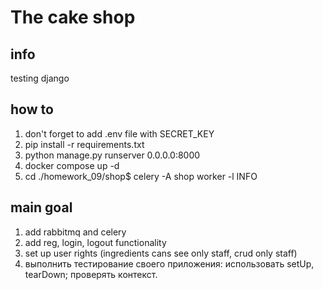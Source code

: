 # The cake shop

## info
testing django

## how to
1. don't forget to add .env file with SECRET_KEY 
2. pip install -r requirements.txt
3. python manage.py runserver 0.0.0.0:8000
4. docker compose up -d
5. cd ./homework_09/shop$ celery -A shop worker -l INFO

## main goal
1. add rabbitmq and celery
2. add reg, login, logout functionality
3. set up user rights (ingredients cans see only staff, crud only staff)
4. выполнить тестирование своего приложения:
использовать setUp, tearDown;
проверять контекст.



